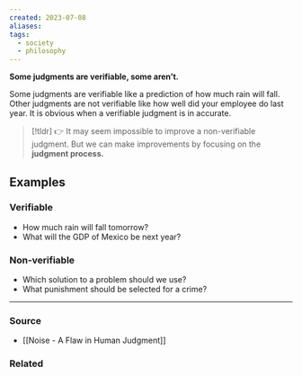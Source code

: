```yaml
---
created: 2023-07-08
aliases: 
tags:
  - society
  - philosophy
---
```

**Some judgments are verifiable, some aren’t.**

Some judgments are verifiable like a prediction of how much rain will fall. Other judgments are not verifiable like how well did your employee do last year. It is obvious when a verifiable judgment is in accurate. 

> [!tldr] 👉 It may seem impossible to improve a non-verifiable judgment. But we can make improvements by focusing on the **judgment process.**

## Examples

### Verifiable

- How much rain will fall tomorrow?
- What will the GDP of Mexico be next year?

### Non-verifiable

- Which solution to a problem should we use?
- What punishment should be selected for a crime?

---

### Source
- [[Noise - A Flaw in Human Judgment]]

### Related